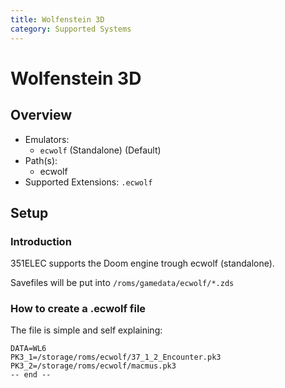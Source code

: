 ```yaml
---
title: Wolfenstein 3D
category: Supported Systems
---
```


# Wolfenstein 3D

## Overview

- Emulators: 
  - `ecwolf` (Standalone) (Default)
- Path(s): 
  - ecwolf
- Supported Extensions: `.ecwolf`

## Setup

### Introduction
351ELEC supports the Doom engine trough ecwolf (standalone).

Savefiles will be put into `/roms/gamedata/ecwolf/*.zds`

### How to create a .ecwolf file
The file is simple and self explaining:

```
DATA=WL6
PK3_1=/storage/roms/ecwolf/37_1_2_Encounter.pk3
PK3_2=/storage/roms/ecwolf/macmus.pk3
-- end --
```